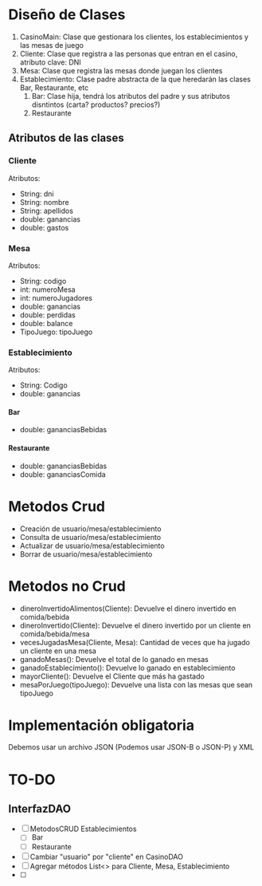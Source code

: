 # Diseño de Clases
1. CasinoMain: Clase que gestionara los clientes, los establecimientos y las mesas de juego
2. Cliente: Clase que registra a las personas que entran en el casino, atributo clave: DNI 
3. Mesa: Clase que registra las mesas donde juegan los clientes
4. Establecimiento: Clase padre abstracta de la que heredarán las clases Bar, Restaurante, etc
   1. Bar: Clase hija, tendrá los atributos del padre y sus atributos disntintos (carta? productos? precios?)
   2. Restaurante
## Atributos de las clases
### Cliente
Atributos:
- String: dni
- String: nombre
- String: apellidos
- double: ganancias
- double: gastos
### Mesa
Atributos:
- String: codigo
- int: numeroMesa
- int: numeroJugadores
- double: ganancias
- double: perdidas
- double: balance
- TipoJuego: tipoJuego
### Establecimiento
Atributos:
- String: Codigo
- double: ganancias
#### Bar
- double: gananciasBebidas
#### Restaurante
- double: gananciasBebidas
- double: gananciasComida
# Metodos Crud
- Creación de usuario/mesa/establecimiento
- Consulta de usuario/mesa/establecimiento
- Actualizar de usuario/mesa/establecimiento
- Borrar de usuario/mesa/establecimiento
# Metodos no Crud
- dineroInvertidoAlimentos(Cliente): Devuelve el dinero invertido en comida/bebida
- dineroInvertido(Cliente): Devuelve el dinero invertido por un cliente en comida/bebida/mesa
- vecesJugadasMesa(Cliente, Mesa): Cantidad de veces que ha jugado un cliente en una mesa
- ganadoMesas(): Devuelve el total de lo ganado en mesas
- ganadoEstablecimiento(): Devuelve lo ganado en establecimiento
- mayorCliente(): Devuelve el Cliente que más ha gastado
- mesaPorJuego(tipoJuego): Devuelve una lista con las mesas que sean tipoJuego
# Implementación obligatoria
Debemos usar un archivo JSON (Podemos usar JSON-B o JSON-P) y XML
# TO-DO
## InterfazDAO
- [ ] MetodosCRUD Establecimientos
  - [ ] Bar
  - [ ] Restaurante
- [ ] Cambiar "usuario" por "cliente" en CasinoDAO
- [ ] Agregar métodos List<> para Cliente, Mesa, Establecimiento
- [ ] 